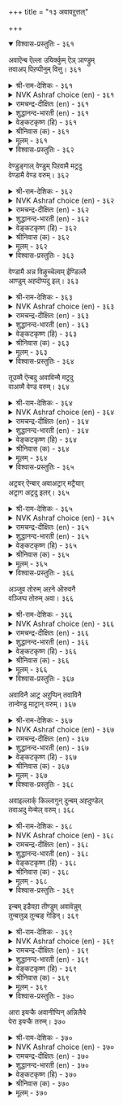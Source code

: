 +++
title = "१३ अवावऱुत्तल्"

+++


<details open><summary>विश्वास-प्रस्तुतिः - ३६१</summary>

अवाऎन्ब ऎल्ला उयिर्क्कुम् ऎञ् ञाण्ड्रुम्  
तवाअप् पिऱप्पीनुम् वित्तु।      ३६१
</details>

<details><summary>श्री-राम-देशिकः - ३६१</summary>

अनुस्यूतं प्रवृत्तस्य सर्वदा सर्वजन्तुषु ।  
संसारमय दुःखस्य बीजमाशेत्युदीर्यते ॥ ३६१॥
</details>

<details><summary>NVK Ashraf choice (en) - ३६१</summary>

०३६१
Desire, they say, is the seed of ceaseless birth
For all things living at all times.
(P.S. Sundaram)
</details>

<details><summary>रामचन्द्र-दीक्षितः (en) - ३६१</summary>

361\. 'avā' eṉpa-'ellā uyirkkum, eñ ñāṉṟum,  
tavāap piṟappu īṉum vittu'.

361\. The learned say desire is the eternal seed of life.  
</details>

<details><summary>शुद्धानन्द-भारती (en) - ३६१</summary>

1\. அவாஎன்ப எல்லா உயிர்க்கும் எஞ்ஞான்றும்  
தவாஅப் பிறப்பீனும் வித்து.  
Desire to all, always is seed  
From which ceaseless births proceed.        361  
</details>

<details><summary>वेङ्कटकृष्ण (हि) - ३६१</summary>

361
सर्व जीव को सर्वदा, तृष्णा-बीज अचूक ।  
पैदा करता है वही, जन्म-मरण की हूक ॥
</details>

<details><summary>श्रीनिवास (क) - ३६१</summary>

361. ऎल्ला जीविगळिगू ऎल्ल कालगळल्लियू तप्पदॆ उण्टागुत्तिरुव हुट्टिन व्यर्थगळिगॆल्ल आसॆये बीजवॆन्दु ज्ञानिगळु
हेळुवरु.

</details>

<details><summary>मूलम् - ३६१</summary>

अवाऎन्ब ऎल्ला उयिर्क्कुम् ऎञ् ञाण्ड्रुम्  
तवाअप् पिऱप्पीनुम् वित्तु।      ३६१
</details>

<details open><summary>विश्वास-प्रस्तुतिः - ३६२</summary>

वेण्डुङ्गाल् वेण्डुम् पिऱवामै मट्रदु  
वेण्डामै वेण्ड वरुम्।      ३६२
</details>

<details><summary>श्री-राम-देशिकः - ३६२</summary>

लभ्यतां जन्मराहित्यं लब्धव्यं किञ्चिदस्ति चेत् ।  
तदपि प्राप्यते सर्व वस्तुनैराश्य बुद्धितः ॥ ३६२॥
</details>

<details><summary>NVK Ashraf choice (en) - ३६२</summary>

०३६२
Must you desire, desire freedom from birth.
That comes only by desiring desirelessness.
(Satguru Subramuniyaswami)
</details>

<details><summary>रामचन्द्र-दीक्षितः (en) - ३६२</summary>

362\. vēṇṭuṅkāl, vēṇṭum piṟavāmai; maṟṟu atu  
vēṇṭāmai vēṇṭa, varum.

362\. Do you long for anything? Long for not being born again; this you can achieve if you cease your desires.  
</details>

<details><summary>शुद्धानन्द-भारती (en) - ३६२</summary>

2\. வேண்டுங்கால் வேண்டும் பிறவாமை மற்றது  
வேண்டாமை வேண்ட வரும்.  
If long thou must, long for non-birth  
It comes by longing no more for earth.        362  
</details>

<details><summary>वेङ्कटकृष्ण (हि) - ३६२</summary>

362
जन्म-नाश की चाह हो, यदि होनी है चाह ।  
चाह-नाश की चाह से, पूरी हो वह चाह ॥
</details>

<details><summary>श्रीनिवास (क) - ३६२</summary>

362. ऒब्बनु बयसुवुदारॆ, हुट्टिल्लद स्थितियन्नु बयसबेकु; आशॆगळन्नु हरिदुकॊळ्ळुवुदरिन्द अदु लभ्यवागुवुदु.

</details>

<details><summary>मूलम् - ३६२</summary>

वेण्डुङ्गाल् वेण्डुम् पिऱवामै मट्रदु  
वेण्डामै वेण्ड वरुम्।      ३६२
</details>

<details open><summary>विश्वास-प्रस्तुतिः - ३६३</summary>

वेण्डामै अन्न विऴुच्चॆल्वम् ईण्डिल्लै  
आण्डुम् अह्दॊप्पदु इल्।      ३६३
</details>

<details><summary>श्री-राम-देशिकः - ३६३</summary>

निराशासदृशं श्रेष्ठं वित्तं नास्रि जगत्तले ।  
लोकान्तरेऽपि तत्तुल्यं वस्तु लब्धुं न शक्र्यते ॥ ३६३॥
</details>

<details><summary>NVK Ashraf choice (en) - ३६३</summary>

०३६३
No greater fortune here than not to yearn, 
And none to excel it hereafter too!
(P.S. Sundaram)
</details>

<details><summary>रामचन्द्र-दीक्षितः (en) - ३६३</summary>

363\. vēṇṭāmai aṉṉa viḻuc celvam īṇṭu illai;  
yāṇṭum aḵtu oppatu il.

363\. There is no greater possession than freedom from desire either here or in the world beyond.  
</details>

<details><summary>शुद्धानन्द-भारती (en) - ३६३</summary>

3\. வேண்டாமை அன்ன விழுச்செல்வம் ஈண்டில்லை  
யாண்டும் அஃதொப்பது இல்.  
No such wealth is here and there  
As peerless wealth of non-desire.        363  
</details>

<details><summary>वेङ्कटकृष्ण (हि) - ३६३</summary>

363
तृष्णा-त्याग सदृश नहीं, यहाँ श्रेष्ठ धन-धाम ।  
स्वर्ग-धाम में भी नहीं, उसके सम धन-धाम ॥
</details>

<details><summary>श्रीनिवास (क) - ३६३</summary>

363. आशॆयन्नु हरिदुकॊळ्ळुवुदक्किन्त अमूल्यवाद सिरि ई लोकदल्लि इल्ल; बेरॆ ऎल्लू (पर लोकदल्लियू) अदक्कॆ
ऎणियादुदु इल्ल.

</details>

<details><summary>मूलम् - ३६३</summary>

वेण्डामै अन्न विऴुच्चॆल्वम् ईण्डिल्लै  
आण्डुम् अह्दॊप्पदु इल्।      ३६३
</details>

<details open><summary>विश्वास-प्रस्तुतिः - ३६४</summary>

तूउय्मै ऎन्बदु अवाविन्मै मट्रदु  
वाअय्मै वेण्ड वरुम्।      ३६४
</details>

<details><summary>श्री-राम-देशिकः - ३६४</summary>

आशाविरहितावस्था मोक्ष इत्युच्यते बुधैः ।  
अवस्था सापि तत्त्वस्य ब्रह्मणो भजनाद्भवेत् ॥ ३६४॥
</details>

<details><summary>NVK Ashraf choice (en) - ३६४</summary>

०३६४
Purity is freedom from yearning
And that comes of seeking Truth. *
(P.S. Sundaram)
</details>

<details><summary>रामचन्द्र-दीक्षितः (en) - ३६४</summary>

364\. tūuymai eṉpatu avā iṉmai; maṟṟu atu  
vā aymai vēṇṭa, varum.

364\. What is purity of mind but absence of desire? It will follow if one burns for truth.  
</details>

<details><summary>शुद्धानन्द-भारती (en) - ३६४</summary>

4\. தூஉய்மை என்பது அவாவின்மை மற்றது  
வாஅய்மை வேண்ட வரும்  
To nothing crave is purity  
That is the fruit of verity.        364  
</details>

<details><summary>वेङ्कटकृष्ण (हि) - ३६४</summary>

364
चाह गई तो है वही, पवित्रता या मुक्ति ।  
करो सत्य की चाह तो, होगी चाह-विमुक्ति ॥
</details>

<details><summary>श्रीनिवास (क) - ३६४</summary>

364. (मनः) शुद्धि ऎन्दु करॆयल्पडुवुदु आशॆ इल्लद नॆलॆये; आशॆ हरिद सित्थियु परमार्थवन्नु बेडूवुदरिन्द
उण्टागुवुदु.

</details>

<details><summary>मूलम् - ३६४</summary>

तूउय्मै ऎन्बदु अवाविन्मै मट्रदु  
वाअय्मै वेण्ड वरुम्।      ३६४
</details>

<details open><summary>विश्वास-प्रस्तुतिः - ३६५</summary>

अट्रवर् ऎन्बार् अवाअट्रार् मट्रैयार्  
अट्राग अट्रदु इलर्।      ३६५
</details>

<details><summary>श्री-राम-देशिकः - ३६५</summary>

ते जन्मरहिता ज्ञेया ये निराशास्तु सर्वतः ।  
आशायुतानां निःशेषं बन्धमुक्तिर्न जायते ॥ ३६५॥
</details>

<details><summary>NVK Ashraf choice (en) - ३६५</summary>

०३६५
Those are free who are free of yearning.
Others, of all else free, remain un-free. *
(P.S. Sundaram)
</details>

<details><summary>रामचन्द्र-दीक्षितः (en) - ३६५</summary>

365\. aṟṟavar eṉpār avā aṟṟār; maṟṟaiyār  
aṟṟu āka aṟṟatu ilar.

365\. Only those who have renounced are free; others are not.  
</details>

<details><summary>शुद्धानन्द-भारती (en) - ३६५</summary>

5\. அற்றவர் என்பார் அவாஅற்றார் மற்றையார்  
அற்றாக அற்றது இலர்  
The free are those who desire not  
The rest not free in bonds are caught.        365  
</details>

<details><summary>वेङ्कटकृष्ण (हि) - ३६५</summary>

365
कहलाते वे मुक्त हैं, जो हैं तृष्णा-मुक्त ।  
सब प्रकार से, अन्य सब, उतने नहीं विमुक्त ॥
</details>

<details><summary>श्रीनिवास (क) - ३६५</summary>

365. आशॆयन्नु हरिदुकॊण्डवरे हुट्टु सावुगळ बन्धनदिन्द मुक्तरादवरु; उळिदवरु आ रीति मुक्तरल्ल.

</details>

<details><summary>मूलम् - ३६५</summary>

अट्रवर् ऎन्बार् अवाअट्रार् मट्रैयार्  
अट्राग अट्रदु इलर्।      ३६५
</details>

<details open><summary>विश्वास-प्रस्तुतिः - ३६६</summary>

अञ्जुव तोरुम् अऱने ऒरुवनै  
वञ्जिप्प तोरुम् अवा।      ३६६
</details>

<details><summary>श्री-राम-देशिकः - ३६६</summary>

आशा समयमालक्ष्य पातयेत् जन्मबन्धने ।  
निराशारक्षणं तस्माच्छ्रेष्ठो धर्मः प्रगीयते ॥ ३६६॥
</details>

<details><summary>NVK Ashraf choice (en) - ३६६</summary>

०३६६
If you love virtue, flee from desire;
For desire is a great betrayer.
(V.V.S. Aiyar), (P.S. Sundaram)
</details>

<details><summary>रामचन्द्र-दीक्षितः (en) - ३६६</summary>

366\. añcuvatu ōrum aṟaṉē; oruvaṉai  
vañcippatu ōrum avā.

366\. It is desire that seduces men into sin; Asceticism dreads desires.  
</details>

<details><summary>शुद्धानन्द-भारती (en) - ३६६</summary>

6\. அஞ்சுவ தோரும் அறனே ஒருவனை  
வஞ்சிப்ப தோரும் அவா  
Dread desire; Virtue is there  
To every soul desire is snare!        366  
</details>

<details><summary>वेङ्कटकृष्ण (हि) - ३६६</summary>

366
तृष्णा से डरते बचे, है यह धर्म महान ।  
न तो फँसाये जाल में, पा कर असावधान ॥
</details>

<details><summary>श्रीनिवास (क) - ३६६</summary>

366. आसॆगॆ अञ्जि बाळुवुदे धर्म; (स्वल्प ऎच्चर तप्पिदरू साकु) अदु ऒब्बनन्नु वञ्चिसि नाश माडुत्तदॆ.

</details>

<details><summary>मूलम् - ३६६</summary>

अञ्जुव तोरुम् अऱने ऒरुवनै  
वञ्जिप्प तोरुम् अवा।      ३६६
</details>

<details open><summary>विश्वास-प्रस्तुतिः - ३६७</summary>

अवाविनै आट्र अऱुप्पिन् तवाविनै  
तान्वेण्डु माट्रान् वरुम्।      ३६७
</details>

<details><summary>श्री-राम-देशिकः - ३६७</summary>

सर्वशाविजये प्राप्ते कायशोषण मन्तरा ।  
लभ्यते जन्मराहित्यं सर्वो धर्मः कृतो भवेत् ॥ ३६७॥
</details>

<details><summary>NVK Ashraf choice (en) - ३६७</summary>

०३६७
When all deeds of desire are uprooted,
Liberation comes as and when desired.
(N.V.K. Ashraf)
</details>

<details><summary>रामचन्द्र-दीक्षितः (en) - ३६७</summary>

367\. avāviṉai āṟṟa aṟuppiṉ, tavā viṉai  
tāṉvēṇṭum āṟṟāṉ varum.

367\. The desired path of virtue is open to one who kills desire.  
</details>

<details><summary>शुद्धानन्द-भारती (en) - ३६७</summary>

7\. அவாவினை ஆற்ற அறுப்பின் தவாவினை  
தான்வேண்டு மாற்றான் வரும்  
Destroy desire; deliverance  
Comes as much as you aspire hence.        367  
</details>

<details><summary>वेङ्कटकृष्ण (हि) - ३६७</summary>

367
तृष्णा को यदि कर दिया, पूरा नष्ट समूल ।  
धर्म-कर्म सब आ मिले, इच्छा के अनुकूल ॥
</details>

<details><summary>श्रीनिवास (क) - ३६७</summary>

367. ऒब्बनु तन्न आशॆयन्नु सम्पूर्ण कत्तरिसिकॊण्डरॆ, ऒळ्ळॆयदुण्टु माडुव अविनाशिकर्मवु (मुक्तिगॆ कारणवागुव
कर्मवु) तानु बयसिद दारियल्लि ऒदगुत्तदॆ.

</details>

<details><summary>मूलम् - ३६७</summary>

अवाविनै आट्र अऱुप्पिन् तवाविनै  
तान्वेण्डु माट्रान् वरुम्।      ३६७
</details>

<details open><summary>विश्वास-प्रस्तुतिः - ३६८</summary>

अवाइल्लार्क् किल्लागुन् दुन्बम् अह्दुण्डेल्  
तवाअदु मेन्मेल् वरुम्।      ३६८
</details>

<details><summary>श्री-राम-देशिकः - ३६८</summary>

निराशानां कुतो दुःखम्, आशापाशवशात्मनाम् ।  
उपर्युपरि दुःखानि समयान्ति निरर्गेलम् ॥ ३६८॥
</details>

<details><summary>NVK Ashraf choice (en) - ३६८</summary>

०३६८
Where there is no desire, there is no sorrow.
Where there is, it comes over and above.
(N.V.K. Ashraf)
</details>

<details><summary>रामचन्द्र-दीक्षितः (en) - ३६८</summary>

368\. avā illārkku illākum tuṉpam; aḵtu uṇṭēl,  
tavāatu mēṉmēl varum.

368\. There is no sorrow for those who are free from desire. Endless sorrows befall men with desire.  
</details>

<details><summary>शुद्धानन्द-भारती (en) - ३६८</summary>

8\. அவாஇல்லார்க் கில்லாகுந் துன்பம் அஃதுண்டேல்  
தவாஅது மேன்மேல் வரும்.  
Desire extinct no sorrow-taints  
Grief comes on grief where it pretends.        368  
</details>

<details><summary>वेङ्कटकृष्ण (हि) - ३६८</summary>

368
तृष्णा-त्यागी को कभी, होगा ही नहिं दुःख ।  
तृष्णा के वश यदि पड़े,  होगा दुःख पर दुःख ॥
</details>

<details><summary>श्रीनिवास (क) - ३६८</summary>

368. आशॆ इल्लदवरिगॆ दुःखगळु इल्लवागुवुवु; आधॆ इद्दरॆ आ दुःखगळु बिडदॆ मेलॆ मेलॆ बरुत्तवॆ.

</details>

<details><summary>मूलम् - ३६८</summary>

अवाइल्लार्क् किल्लागुन् दुन्बम् अह्दुण्डेल्  
तवाअदु मेन्मेल् वरुम्।      ३६८
</details>

<details open><summary>विश्वास-प्रस्तुतिः - ३६९</summary>

इन्बम् इडैयऱा तीण्डुम् अवावॆन्नुम्  
तुन्बत्तुळ् तुन्बङ् गॆडिन्।      ३६९
</details>

<details><summary>श्री-राम-देशिकः - ३६९</summary>

दुःखेषु परमं दुःखमाशादुःखं विमुञ्चतः ।  
न परं ब्रह्मणो लोके, सुखमत्रापि शाश्वतम् ॥ ३६९॥
</details>

<details><summary>NVK Ashraf choice (en) - ३६९</summary>

०३६९
When the misery of miseries called desire ends,
The result is never-ending joy.
(N.V.K. Ashraf)
</details>

<details><summary>रामचन्द्र-दीक्षितः (en) - ३६९</summary>

369\. iṉpam iṭaiyaṟātu, īṇṭum-avā eṉṉum  
tuṉpattuḷ tuṉpam keṭiṉ.

369\. There is an eternal flow of life’s happiness when desire, the evil of ail evils, dies out.  
</details>

<details><summary>शुद्धानन्द-भारती (en) - ३६९</summary>

9\. இன்பம் இடையறா தீண்டும் அவாவென்னும்  
துன்பத்துள் துன்பம் கெடின்.  
Desire, the woe of woes destroy  
Joy of joys here you enjoy.        369  
</details>

<details><summary>वेङ्कटकृष्ण (हि) - ३६९</summary>

369
तृष्णा का यदि नाश हो, जो है दुःख कराल ।  
इस जीवन में भी मनुज, पावे सुख चिरकाल ॥
</details>

<details><summary>श्रीनिवास (क) - ३६९</summary>

369. आशॆयॆन्नुवुदु दुःखगळल्ले मिगिलाद दुःख; अदु नाशवादरॆ ई लोकदल्लॆ सुखवु निरन्तरवागि लभ्यवागुवुदु.

</details>

<details><summary>मूलम् - ३६९</summary>

इन्बम् इडैयऱा तीण्डुम् अवावॆन्नुम्  
तुन्बत्तुळ् तुन्बङ् गॆडिन्।      ३६९
</details>

<details open><summary>विश्वास-प्रस्तुतिः - ३७०</summary>

आरा इयऱ्कै अवानीप्पिन् अन्निलैये  
पेरा इयऱ्कै तरुम्।      ३७०
</details>

<details><summary>श्री-राम-देशिकः - ३७०</summary>

सदा दवीयसीमाशां यो वै जयति सर्वदा ।  
निर्विकारां तथा नित्यं मुक्तिं सद्यः स विन्दति ॥ ३७०॥
</details>

<details><summary>NVK Ashraf choice (en) - ३७०</summary>

०३७०
The state of eternal bliss will result
When desire that is insatiable is conquered.
(K. Krishnaswamy & Vijaya Ramkumar)
</details>

<details><summary>रामचन्द्र-दीक्षितः (en) - ३७०</summary>

370\. ārā iyaṟkai avā nīppiṉ, an nilaiyē  
pērā iyaṟkai tarum.

370\. Give up your insatiable longings; you will be conferring on yourself an eternal life.
</details>

<details><summary>शुद्धानन्द-भारती (en) - ३७०</summary>

10\. ஆரா இயற்கை அவாநீப்பின் அந்நிலையே  
பேரா இயற்கை தரும்.  
Off with desire insatiate  
You gain the native blissful state.        370  
</details>

<details><summary>वेङ्कटकृष्ण (हि) - ३७०</summary>

370
तृष्णा को त्यागो अगर, जिसकी कभी न तुष्टि ।  
वही दशा दे मुक्ति जो, रही सदा सन्तुष्टि ॥
</details>

<details><summary>श्रीनिवास (क) - ३७०</summary>

370. आरद (तणियद) स्वभाववुळ्ळ आशॆयन्नु नीगिदरॆ, अदरिन्दले, मार्पडद (शाश्वत) सुखवु बाळिनल्लि लभ्यवागुवुदु.
</details>

<details><summary>मूलम् - ३७०</summary>

आरा इयऱ्कै अवानीप्पिन् अन्निलैये  
पेरा इयऱ्कै तरुम्।      ३७०
</details>